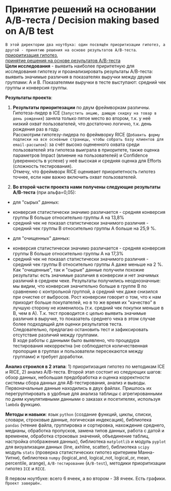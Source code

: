 # Принятие решений на основании А/В-теста / Decision making based on A/B test

`В этой директории два ноутбука: один посвящён приоритизации гипотез, а другой - принятию решения на основе результатов А/В-теста`.   
[приоритизация гипотез](https://github.com/IrinaTetereva/Yandex.Practikum_DA/blob/main/8_AB-test_increase_in_revenue/hypothesis.ipynb),  
[принятие решения на основе результатов А/В-теста](https://github.com/IrinaTetereva/Yandex.Practikum_DA/blob/main/8_AB-test_increase_in_revenue/AB-test_increase_in_revenue.ipynb)   
**Цели исследования** - выявить наиболее приритетную для исследования гипотезу и проанализировать результаты А/В-теста: выявить значимые различия в показателях выручки между двумя группами: А и В. Показателями выручки в тесте выступают: средний чек группы и конверсия группы.   

**Результаты проекта**:   
1. **Результаты приоритезации** по двум фреймворкам различны. Гипотеза-лидер в ICE (`Запустить акцию, дающую скидку на товар в день рождения`) заняла только пятое место во втором, т.к. у неё низкий охват пользователей, что достаточно логично, т.к. день рождения раз в году.  
Рассмотрим гипотезу-лидера по фреймворку RICE (`Добавить форму подписки на все основные страницы, чтобы собрать базу клиентов для email-рассылок`): за счёт высоко оцененного охвата среди пользователей эта гипотеза выиграла в приоритете, также оценка параметров Impact (влиение на пользователей) и Confidence (уверенность в успехе) у неё высокая и средняя оценка для Efforts (сложность тестирования).  
Отмечу, что фреймворк RICE оценивает приоритетность гипотез точнее, если нам важно включить охват пользователей.  

2. **Во второй части проекта нами получены следующие результаты А/В-теста** (при альфа=0,05):  
  * для "сырых" данных:  
   - конверсия статистически значимо различается - средняя конверсия группы В больше относительно группы А на 13,8%  
   - средний чек не показал статистически значимого различия - средний чек группы В относительно группы А больше на 25,9 %.    
  * для "очищенных" данных:  
   - конверсия статистически значимо различается - средняя конверсия группы В больше относительно группы А на 17,3%  
   - средний чек не показал статистически значимого различия - средний чек группы В относительно группы А даже меньше на 2 %.  
Как "очищенные", так и "сырые" данные получили похожие результаты: есть значимые различия в конверсии и нет значимых различий в среднем чеке. Результаты получились неоднозначные: мы видим, что конверсия значительно больше в группе В по сравнению с контрольной группой, а средний чек даже снизился при очистке от выбросов. Рост конверсии говорит о том, что к нам приходит больше покупателей, но в то же время их "качество" в лучшую сторону не изменилось (т.к. средний чек покупки меньше в В, чем в А). Т.к. тест проводится с целью выявить значимые различия в выручке, то показатель среднего чека в этом случае более подходящий для оценки результатов теста.   
Следовательно, предлагаю остановить тест и зафиксировать отсутствие различий между группами.   
В ходе работы с данными было выявлено, что процедура тестирования некорректна (не соблюдается количественная пропорция в группах и пользователи пересекаются между группами) и требует доработки.  

**Анализ строился в 2 этапа**: 1) приоритизация гипотез по методикам ICE и RICE, 2) анализ А/В-теста. Второй этап состоит из следующих шагов: обзор данных, небольшая предобработка и оценка корректности системы сбора данных для АВ-тестирования, анализ и выводы. Первоначальные данные находились в двух файлах. Пришлось их перегруппировать в удобные для анализа таблицы с агрегированными по дням кумулятивными данными о заказах и посетителях, используя `lambda` функцию.    
 
**Методы и навыки**: язык `python` (создание функций, циклы, списки, словари, строковые данные, логическая индексация), библиотека `pandas` (чтение файла, группировка и сортировка, нахождение среднего, медианы, обработка пропусков, замена типов данных, работа с датой и временем, обработка строковых значений, объединение таблиц, настройка отображения данных), библиотека `matplotlib` и модуль `pyplot` для визуализации данных (line, axhline, scatter), библиотека `scipy` модуль `stats` (проверка статистических гипотез критерием Манна-Уитни), библиотека `numpy` (logical_and, logical_not, logical_or, mean, percentile, arange), `А/В-тестирование` (`A/B-test`), методики приоритизации гипотез  `ICE` и `RICE`.

В первом ноутбуке: всего 6 ячеек, а во втором - 38 ячеек. Есть графики.  
`Проект завершён.`
